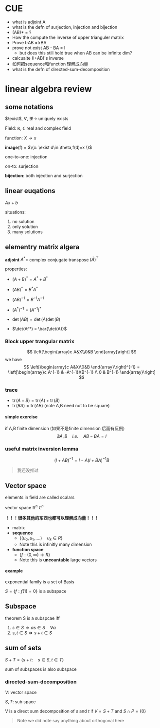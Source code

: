 # CUE
- what is adjoint A
- what is the defn of surjection, injection and bijection
- (AB)* = ?
- How the compute the inverse of upper trianguler matrix
- Prove trAB =trBA
- prove not exist AB - BA = I
  - but does this still hold true when AB can be infinite dim?
- calcualte (I+AB)'s inverse
- 如何把sequence和function 理解成向量
- what is the defn of directed-sum-decomposition
# linear algebra review
## some notations
$\exist$, $\forall$, $\exists!$-> uniquely exists

Field: $\mathbb{R}$, $\mathbb{C}$ real and complex field

function: $X\rightarrow x$

**image**(f) = $\{x: \exist d\in \theta,f(d)=x \}$

one-to-one: injection

on-to: surjection

**bijection**: both injection and surjection

## linear euqations
$Ax+b$

situations:
1. no sulution
2. only solution
3. many solutions

## elementry matrix algera

**adjoint** $A^* =$ complex conjugate transpose $(\bar{A})^T$

properties:
- $(A+B)^* = A^* + B^*$
- $(AB)^* = B^*A^*$

- $(AB)^{-1} = B^{-1}A^{-1}$
- $(A^*)^{-1} = (A^{-1})^*$

- $\det(AB) = \det(A)\det(B)$
- $\det(A^*) = \bar{\det(A)}$

### Block upper trangular matrix
$$
\left[\begin{array}c A&X\\0&B \end{array}\right] 
$$
we have
$$
\left[\begin{array}c A&X\\0&B \end{array}\right]^{-1} = 
\left[\begin{array}c A^{-1} & -A^{-1}XB^{-1} \\ 0 & B^{-1} \end{array}\right] 
$$

### trace
- $\operatorname{tr}(A+B) = \operatorname{tr}(A)+\operatorname{tr}(B)$
- $\operatorname{tr}(BA) = \operatorname{tr}(AB)$ (note A,B need not to be square)

#### simple exercise
if A,B finite dimension (如果不是finite dimension 后面有反例)
$$
\nexists A,B \quad i.e. \quad AB - BA = I
$$

### useful matrix inversion lemma
$$
(I+AB)^{-1} = I - A(I+BA)^{-1}B
$$
> 我还没推过

## Vector space
elements in field are called scalars

vector space $\mathbb{R}^n$ $\mathbb{C}^n$

**！！！很多其他的东西也都可以理解成向量！！！**
- matrix
- **sequence** 
  - $\left\{(u_0,u_1,....)\quad u_k\in R \right\}$
  - Note this is infinitly many dimension
- **function space**
  - $\left\{f:(0,\infty)\rightarrow R  \right\}$
  - Note this is **uncountable** large vectors

#### example
exponential family is a set of Basis

$S = \left\{f:f(1) = 0 \right\}$ is a subspace
## Subspace
theorem 
S is a subspcae iff
1. $s\in S \Rightarrow \alpha s\in S\quad \forall \alpha$
2. $s,t\in S \Rightarrow s+t \in S$

## sum of sets
$S+T = \left\{s+t: \quad s\in S, t\in T \right\}$

sum of subspaces is also subspace

### directed-sum-decomposition
$V$: vector space

$S,T$: sub space

V is a direct sum decomposition of $s$ and $t$ if $V = S+T$ and $S\cap P= \{0\}$
> Note we did note say anything about orthogonal here

